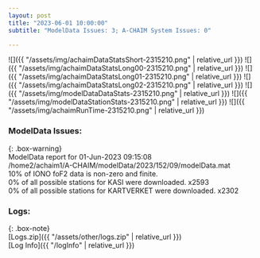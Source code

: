 ```yaml
---
layout: post
title: "2023-06-01 10:00:00"
subtitle: "ModelData Issues: 3; A-CHAIM System Issues: 0"

---
```


![]({{ "/assets/img/achaimDataStatsShort-2315210.png" | relative_url }})
![]({{ "/assets/img/achaimDataStatsLong00-2315210.png" | relative_url }})
![]({{ "/assets/img/achaimDataStatsLong01-2315210.png" | relative_url }})
![]({{ "/assets/img/achaimDataStatsLong02-2315210.png" | relative_url }})
![]({{ "/assets/img/modelDataDataStats-2315210.png" | relative_url }})
![]({{ "/assets/img/modelDataStationStats-2315210.png" | relative_url }})
![]({{ "/assets/img/achaimRunTime-2315210.png" | relative_url }})


### ModelData Issues:  
  
{: .box-warning}  
 ModelData report for 01-Jun-2023 09:15:08   
 /home2/achaim1/A-CHAIM/modelData/2023/152/09/modelData.mat   
 10% of IONO foF2 data is non-zero and finite.   
 0% of all possible stations for KASI were downloaded. x2593   
 0% of all possible stations for KARTVERKET were downloaded. x2302   
  


### Logs:  
  
{: .box-note}  
[Logs.zip]({{ "/assets/other/logs.zip" | relative_url }})  
[Log Info]({{ "/logInfo" | relative_url }})  
